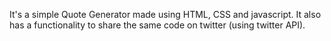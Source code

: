 It's a simple Quote Generator made using HTML, CSS and javascript. It also has a functionality to share the same code on twitter (using twitter API).
